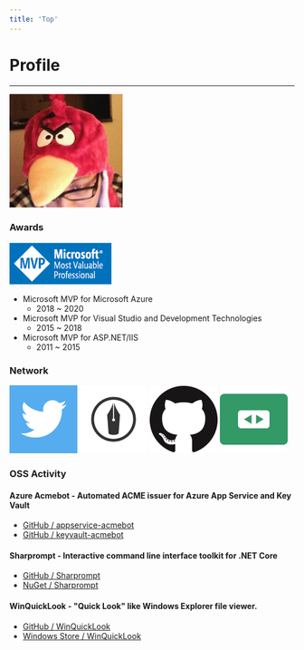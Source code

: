 ```yaml
---
title: 'Top'
---
```


# Profile

---

![Tatsuro Shibamura](./images/shibayan.jpg)

### Awards

[![Microsoft MVP](./images/msmvp.png)](https://mvp.microsoft.com/en-us/PublicProfile/4032161)

- Microsoft MVP for Microsoft Azure
  - 2018 ~ 2020
- Microsoft MVP for Visual Studio and Development Technologies
  - 2015 ~ 2018
- Microsoft MVP for ASP.NET/IIS
  - 2011 ~ 2015

### Network

[![Twitter](./images/twitter.png)](https://twitter.com/shibayan)
[![Hatena Blog](./images/hatenablog.png)](https://blog.shibayan.jp)
[![GitHub](./images/github.png)](https://github.com/shibayan)
[![SpeakerDeck](./images/speakerdeck.png)](https://speakerdeck.com/shibayan)

### OSS Activity

#### Azure Acmebot - Automated ACME issuer for Azure App Service and Key Vault

- [GitHub / appservice-acmebot](https://github.com/shibayan/appservice-acmebot)
- [GitHub / keyvault-acmebot](https://github.com/shibayan/keyvault-acmebot)

#### Sharprompt - Interactive command line interface toolkit for .NET Core

- [GitHub / Sharprompt](https://github.com/shibayan/Sharprompt)
- [NuGet / Sharprompt](https://www.nuget.org/packages/Sharprompt)

#### WinQuickLook - "Quick Look" like Windows Explorer file viewer.

- [GitHub / WinQuickLook](https://github.com/shibayan/WinQuickLook)
- [Windows Store / WinQuickLook](https://www.microsoft.com/store/apps/9NJMTKK6JC0Q)